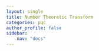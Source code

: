 ```yaml
---
layout: single
title: Number Theoretic Transform
categories: pqc
author_profile: false
sidebar:
    nav: "docs"
---
```


